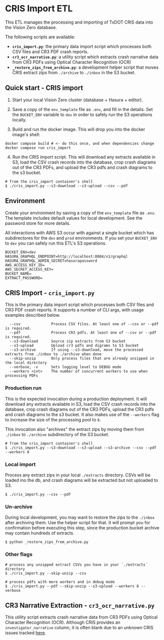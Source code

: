 # CRIS Import ETL

This ETL manages the processing and importing of TxDOT CRIS data into the Vision Zero database.

The following scripts are available:

- **`cris_import.py`**: the primary data import script which processes both CSV files and CR3 PDF crash reports.
- **`cr3_ocr_narrative.py`**: a utility script which extracts crash narrative data from CR3 PDFs using Optical Character Recognition (OCR)
- **`_restore_zips_from_archive.py`**: a development helper script that moves CRIS extract zips from `./archive` to `./inbox` in the S3 bucket.

## Quick start - CRIS import

1. Start your local Vision Zero cluster (database + Hasura + editor).

2. Save a copy of the `env_template` file as `.env`, and fill in the details. Set the `BUCKET_ENV` variable to `dev` in order to safely run the S3 operations locally.

3. Build and run the docker image. This will drop you into the docker image's shell:

```shell
docker compose build # <- do this once, and when dependencies change
docker compose run cris_import
```

4. Run the CRIS import script. This will download any extracts available in S3, load the CSV crash records into the database, crop crash diagrams out of the CR3 PDFs, and upload the CR3 pdfs and crash diagrams to the s3 bucket.

```shell
# from the cris_import container's shell
$ ./cris_import.py --s3-download --s3-upload --csv --pdf
```

## Environment

Create your environment by saving a copy of the `env_template` file as `.env`. The template includes default values for local development. See the password store for more details.

All interactions with AWS S3 occur with against a single bucket which has subdirectores for the `dev` and `prod` environments. If you set your `BUCKET_ENV` to `dev` you can safely run this ETL's S3 operations.

```
BUCKET_ENV=dev
HASURA_GRAPHQL_ENDPOINT=http://localhost:8084/v1/graphql
HASURA_GRAPHQL_ADMIN_SECRET=hasurapassword
AWS_ACCESS_KEY_ID=
AWS_SECRET_ACCESS_KEY=
BUCKET_NAME=
EXTRACT_PASSWORD=
```

## CRIS Import - `cris_import.py`

This is the primary data import script which processes both CSV files and CR3 PDF crash reports. It supports a number of CLI args, with usage examples described below.

```shell
  --csv              Process CSV files. At least one of --csv or --pdf is required.
  --pdf              Process CR3 pdfs. At least one of --csv or --pdf is required.
  --s3-download      Source zip extracts from S3 bucket
  --s3-upload        Upload cr3 pdfs and digrams to S3 bucket
  --s3-archive       If using --s3-download, move the processed extracts from ./inbox to ./archive when done
  --skip-unzip       Only process files that are already unzipped in the local directory
  --verbose, -v      Sets logging level to DEBUG mode
  --workers <int>    The number of concurrent workers to use when processing PDFs
```

### Production run

This is the expected invocation during a production deployment. It will download any extracts available in S3, load the CSV crash records into the database, crop crash diagrams out of the CR3 PDFs, upload the CR3 pdfs and crash diagrams to the s3 bucket. It also makes use of the `--workers` flag to increase the size of the processing pool to `8`.

This invocation also "archives" the extract zips by moving them from `./inbox` to `./archive` subdirectory of the S3 bucket.

```shell
# from the cris_import container's shell
$ ./cris_import.py --s3-download --s3-upload --s3-archive --csv --pdf --workers 8
```

### Local import

Process any extract zips in your local `./extracts` directory. CSVs will be loaded ino the db, and crash diagrams will be extracted but not uploaded to S3.

```shell
$ ./cris_import.py --csv --pdf
```

### Un-archive

During local development, you may want to restore the zips to the `./inbox` after archiving them. Use the helper script for that. It will prompt you for confirmation before executing this step, since the production bucket archive may contain hundreds of extracts.

```shell
$ python _restore_zips_from_archive.py
```

### Other flags

```shell
# process any unzipped extract CSVs you have in your `./extracts` directory
$ ./cris_import.py --skip-unzip --csv

# process pdfs with more workers and in debug mode
$ ./cris_import.py --pdf --skip-unzip --s3-upload --workers 8 --verbose
```

## CR3 Narrative Extraction - `cr3_ocr_narrative.py`

This utility script extracts crash narrative data from CR3 PDFs using Optical Character Recognition (OCR). Although CRIS provides an `investigator_narrative` column, it is often blank due to an unknown CRIS issues tracked [here](https://github.com/cityofaustin/atd-data-tech/issues/18971).



